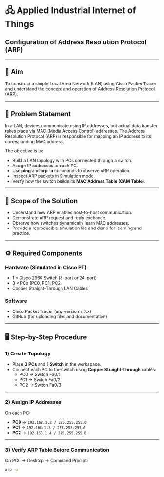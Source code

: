 # 🖧 Applied Industrial Internet of Things  
## Configuration of Address Resolution Protocol (ARP)  

---

## 🎯 Aim  
To construct a simple Local Area Network (LAN) using Cisco Packet Tracer and understand the concept and operation of Address Resolution Protocol (ARP).

---

## 📝 Problem Statement  
In a LAN, devices communicate using IP addresses, but actual data transfer takes place via MAC (Media Access Control) addresses. The Address Resolution Protocol (ARP) is responsible for mapping an IP address to its corresponding MAC address.  

The objective is to:  
- Build a LAN topology with PCs connected through a switch.  
- Assign IP addresses to each PC.  
- Use **ping** and **arp -a** commands to observe ARP operation.  
- Inspect ARP packets in Simulation mode.  
- Verify how the switch builds its **MAC Address Table (CAM Table)**.  

---

## 📌 Scope of the Solution  
- Understand how ARP enables host-to-host communication.  
- Demonstrate ARP request and reply exchange.  
- Observe how switches dynamically learn MAC addresses.  
- Provide a reproducible simulation file and demo for learning and practice.  

---

## ⚙️ Required Components  

### Hardware (Simulated in Cisco PT)  
- 1 × Cisco 2960 Switch (8-port or 24-port)  
- 3 × PCs (PC0, PC1, PC2)  
- Copper Straight-Through LAN Cables  

### Software  
- Cisco Packet Tracer (any version ≥ 7.x)  
- GitHub (for uploading files and documentation)  

---

## 🖥️ Step-by-Step Procedure  

### 1) Create Topology  
- Place **3 PCs** and **1 Switch** in the workspace.  
- Connect each PC to the switch using **Copper Straight-Through** cables:  
  - PC0 → Switch Fa0/1  
  - PC1 → Switch Fa0/2  
  - PC2 → Switch Fa0/3   

---

### 2) Assign IP Addresses  
On each PC:  
- **PC0** → `192.168.1.2 / 255.255.255.0`  
- **PC1** → `192.168.1.3 / 255.255.255.0`  
- **PC2** → `192.168.1.4 / 255.255.255.0`  

---

### 3) Verify ARP Table Before Communication  
On PC0 → Desktop → Command Prompt:  
```bash
arp -a
